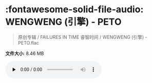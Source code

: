 # :fontawesome-solid-file-audio: WENGWENG (引擎) - PETO

> 原创专辑 / FAILURES IN TIME 睿智时间 / WENGWENG (引擎) - PETO.flac

**文件大小**: 8.46 MB

<audio preload="none" controls><source src="https://file.hsyhx.top/原创专辑/FAILURES_IN_TIME_睿智时间/WENGWENG (引擎) - PETO.flac" type="audio/mpeg">您的浏览器不支持此音频格式</audio>